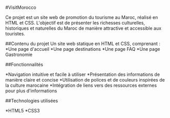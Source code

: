 #VisitMorocco

Ce projet est un site web de promotion du tourisme au Maroc, réalisé en HTML et CSS. L'objectif est de présenter les richesses culturelles, historiques et naturelles du Maroc de manière attractive et accessible aux touristes.

##Contenu du projet
Un site web statique en HTML et CSS, comprenant :
*Une page d'accueil
*Une page destinations
*Une page FAQ
*Une page Gastronomie

##Fonctionnalités

*Navigation intuitive et facile à utiliser
*Présentation des informations de manière claire et concise
*Utilisation de polices et de couleurs inspirées de la culture marocaine
*Intégration de liens vers des ressources externes pour plus d'informations

##Technologies utilisées

*HTML5
*CSS3
